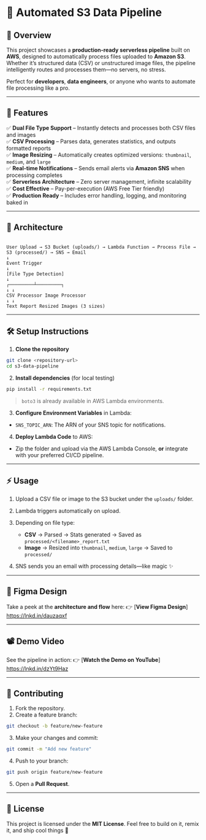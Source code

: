 # 🚀 Automated S3 Data Pipeline

## 📝 Overview

This project showcases a **production-ready serverless pipeline** built on **AWS**, designed to automatically process files uploaded to **Amazon S3**.  
Whether it’s structured data (CSV) or unstructured image files, the pipeline intelligently routes and processes them—no servers, no stress.

Perfect for **developers**, **data engineers**, or anyone who wants to automate file processing like a pro.

---

## 🌟 Features

✅ **Dual File Type Support** – Instantly detects and processes both CSV files and images  
✅ **CSV Processing** – Parses data, generates statistics, and outputs formatted reports  
✅ **Image Resizing** – Automatically creates optimized versions: `thumbnail`, `medium`, and `large`  
✅ **Real-time Notifications** – Sends email alerts via **Amazon SNS** when processing completes  
✅ **Serverless Architecture** – Zero server management, infinite scalability  
✅ **Cost Effective** – Pay-per-execution (AWS Free Tier friendly)  
✅ **Production Ready** – Includes error handling, logging, and monitoring baked in

---

## 🧠 Architecture

```

User Upload → S3 Bucket (uploads/) → Lambda Function → Process File → S3 (processed/) → SNS → Email
↓
Event Trigger
↓
[File Type Detection]
↓
┌─────────┴─────────┐
↓ ↓
CSV Processor Image Processor
↓ ↓
Text Report Resized Images (3 sizes)

```

---

## 🛠 Setup Instructions

1. **Clone the repository**

```bash
git clone <repository-url>
cd s3-data-pipeline
```

2. **Install dependencies** (for local testing)

```bash
pip install -r requirements.txt
```

> `boto3` is already available in AWS Lambda environments.

3. **Configure Environment Variables** in Lambda:

- `SNS_TOPIC_ARN`: The ARN of your SNS topic for notifications.

4. **Deploy Lambda Code** to AWS:

- Zip the folder and upload via the AWS Lambda Console,
  **or** integrate with your preferred CI/CD pipeline.

---

## ⚡ Usage

1. Upload a CSV file or image to the S3 bucket under the `uploads/` folder.
2. Lambda triggers automatically on upload.
3. Depending on file type:

   - **CSV** → Parsed → Stats generated → Saved as `processed/<filename>_report.txt`
   - **Image** → Resized into `thumbnail`, `medium`, `large` → Saved to `processed/`

4. SNS sends you an email with processing details—like magic ✨

---

## 🧠 Figma Design

Take a peek at the **architecture and flow** here:
👉 [**View Figma Design**] https://lnkd.in/dauzaqxf

---

## 📽 Demo Video

See the pipeline in action:
👉 [**Watch the Demo on YouTube**] https://lnkd.in/dzYt9Haz

---

## 🤝 Contributing

1. Fork the repository.
2. Create a feature branch:

```bash
git checkout -b feature/new-feature
```

3. Make your changes and commit:

```bash
git commit -m "Add new feature"
```

4. Push to your branch:

```bash
git push origin feature/new-feature
```

5. Open a **Pull Request**.

---

## 📄 License

This project is licensed under the **MIT License**.
Feel free to build on it, remix it, and ship cool things 🚢
